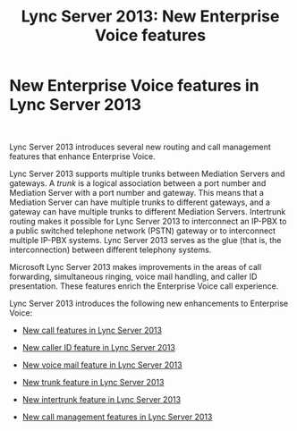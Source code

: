 ﻿---
title: 'Lync Server 2013: New Enterprise Voice features'
TOCTitle: New Enterprise Voice features
ms:assetid: db0ad7b9-e469-4c29-89d9-52fed018ef08
ms:mtpsurl: https://technet.microsoft.com/en-us/library/Gg398964(v=OCS.15)
ms:contentKeyID: 48185591
ms.date: 07/23/2014
mtps_version: v=OCS.15
---

# New Enterprise Voice features in Lync Server 2013

 


Lync Server 2013 introduces several new routing and call management features that enhance Enterprise Voice.

Lync Server 2013 supports multiple trunks between Mediation Servers and gateways. A *trunk* is a logical association between a port number and Mediation Server with a port number and gateway. This means that a Mediation Server can have multiple trunks to different gateways, and a gateway can have multiple trunks to different Mediation Servers. Intertrunk routing makes it possible for Lync Server 2013 to interconnect an IP-PBX to a public switched telephone network (PSTN) gateway or to interconnect multiple IP-PBX systems. Lync Server 2013 serves as the glue (that is, the interconnection) between different telephony systems.

Microsoft Lync Server 2013 makes improvements in the areas of call forwarding, simultaneous ringing, voice mail handling, and caller ID presentation. These features enrich the Enterprise Voice call experience.

Lync Server 2013 introduces the following new enhancements to Enterprise Voice:

  - [New call features in Lync Server 2013](lync-server-2013-new-call-features.md)

  - [New caller ID feature in Lync Server 2013](lync-server-2013-new-caller-id-feature.md)

  - [New voice mail feature in Lync Server 2013](lync-server-2013-new-voice-mail-feature.md)

  - [New trunk feature in Lync Server 2013](lync-server-2013-new-trunk-feature.md)

  - [New intertrunk feature in Lync Server 2013](lync-server-2013-new-intertrunk-feature.md)

  - [New call management features in Lync Server 2013](lync-server-2013-new-call-management-features.md)

